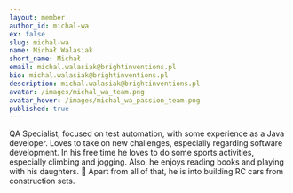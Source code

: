 ```yaml
---
layout: member
author_id: michal-wa
ex: false
slug: michal-wa
name: Michał Walasiak
short_name: Michał
email: michal.walasiak@brightinventions.pl
bio: michal.walasiak@brightinventions.pl
description: michal.walasiak@brightinventions.pl
avatar: /images/michal_wa_team.png
avatar_hover: /images/michal_wa_passion_team.png
published: true
---
```

QA Specialist, focused on test automation, with some experience as a Java developer. Loves to take on new challenges, especially regarding software development. In his free time he loves to do some sports activities, especially climbing and jogging. Also, he enjoys reading books and playing with his daughters. 🙂 Apart from all of that, he is into building RC cars from construction sets.